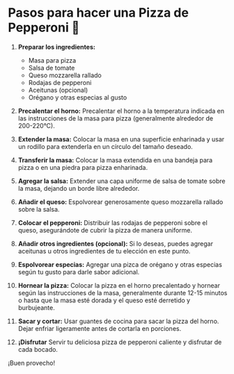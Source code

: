 # Pasos para hacer una Pizza de Pepperoni 🍕

1. **Preparar los ingredientes:**
   - Masa para pizza
   - Salsa de tomate
   - Queso mozzarella rallado
   - Rodajas de pepperoni
   - Aceitunas (opcional)
   - Orégano y otras especias al gusto

2. **Precalentar el horno:**
   Precalentar el horno a la temperatura indicada en las instrucciones de la masa para pizza (generalmente alrededor de 200-220°C).

3. **Extender la masa:**
   Colocar la masa en una superficie enharinada y usar un rodillo para extenderla en un círculo del tamaño deseado.

4. **Transferir la masa:**
   Colocar la masa extendida en una bandeja para pizza o en una piedra para pizza enharinada.

5. **Agregar la salsa:**
   Extender una capa uniforme de salsa de tomate sobre la masa, dejando un borde libre alrededor.

6. **Añadir el queso:**
   Espolvorear generosamente queso mozzarella rallado sobre la salsa.

7. **Colocar el pepperoni:**
   Distribuir las rodajas de pepperoni sobre el queso, asegurándote de cubrir la pizza de manera uniforme.

8. **Añadir otros ingredientes (opcional):**
   Si lo deseas, puedes agregar aceitunas u otros ingredientes de tu elección en este punto.

9. **Espolvorear especias:**
   Agregar una pizca de orégano y otras especias según tu gusto para darle sabor adicional.
10. **Hornear la pizza:**
    Colocar la pizza en el horno precalentado y hornear según las instrucciones de la masa, generalmente durante 12-15 minutos o hasta que la masa esté dorada y el queso esté derretido y burbujeante.

11. **Sacar y cortar:**
    Usar guantes de cocina para sacar la pizza del horno. Dejar enfriar ligeramente antes de cortarla en porciones.

12. **¡Disfrutar**
    Servir tu deliciosa pizza de pepperoni caliente y disfrutar de cada bocado.

¡Buen provecho!